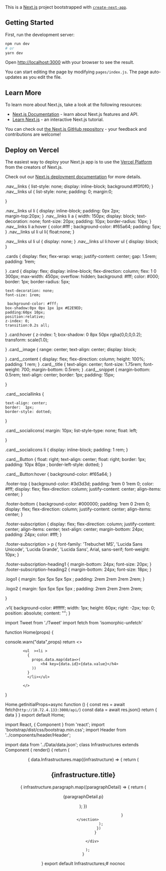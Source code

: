 This is a [Next.js](https://nextjs.org/) project bootstrapped with [`create-next-app`](https://github.com/vercel/next.js/tree/canary/packages/create-next-app).

## Getting Started

First, run the development server:

```bash
npm run dev
# or
yarn dev
```

Open [http://localhost:3000](http://localhost:3000) with your browser to see the result.

You can start editing the page by modifying `pages/index.js`. The page auto-updates as you edit the file.

## Learn More

To learn more about Next.js, take a look at the following resources:

- [Next.js Documentation](https://nextjs.org/docs) - learn about Next.js features and API.
- [Learn Next.js](https://nextjs.org/learn) - an interactive Next.js tutorial.

You can check out [the Next.js GitHub repository](https://github.com/vercel/next.js/) - your feedback and contributions are welcome!

## Deploy on Vercel

The easiest way to deploy your Next.js app is to use the [Vercel Platform](https://vercel.com/import?utm_medium=default-template&filter=next.js&utm_source=create-next-app&utm_campaign=create-next-app-readme) from the creators of Next.js.

Check out our [Next.js deployment documentation](https://nextjs.org/docs/deployment) for more details.




.nav__links {
  list-style: none;
  display: inline-block;
  background:#f0f0f0;
}
.nav__links ul {
  list-style: none;
  padding: 0;
  margin:0;
  
}

.nav__links ul li {
  display: inline-block;
  padding: 0px 2px;  
  margin-top:20px;
}
.nav__links li a {
  width: 150px;
  display: block;
  text-decoration: none;
  font-size: 20px;
  padding: 10px;
  border-radius: 10px;
}
.nav__links li a:hover {
  color:#fff ;
  background-color: #f65a64;
  padding: 5px;
}
.nav__links ul li ul li{
  float:none;
}

.nav__links ul li ul {
  display: none;
}
.nav__links ul li:hover ul {
  display: block;
}

 .cards {
	display: flex;
	flex-wrap: wrap;
	justify-content: center;
	gap: 1.5rem;
	padding: 1rem;
	
}
 .card {
  display: flex;
  display: inline-block;
	flex-direction: column;
	flex: 1 0 300px;
	max-width: 450px;
	overflow: hidden;
	background: #fff;
	color: #000;
	border:  1px;
	border-radius: 5px;
	
	text-decoration: none;
	font-size: 1rem;
	
	 background-color: #fff;
    box-shadow:0px 0px 1px 1px #E2E9ED;
    padding:60px 10px;
    position:relative;
    z-index: 0;
    transition:0.2s all;
}
 .card:hover {
	z-index: 1;
	box-shadow: 0 8px 50px rgba(0,0,0,0.2);
	transform: scale(1.0);
 
}
 .card__image {
	range: center;
	text-align: center;	
	display: block;
	
}
 .card__content {
	display: flex;
	flex-direction: column;
	height: 100%;
	padding: 1 rem;
}
 .card__title {
	text-align: center;
	font-size: 1.75rem;
	font-weight: 700;
	margin-bottom: 0.5rem;
}
 .card__snippet {
  margin-bottom: 0.5rem;
  text-align: center;
  border:  1px;
  padding: 15px;
  
}


 .card__sociallinks {
	
    text-align: center;
    border:  1px; 
    border-style: dotted;
}

.card__socialicons{
	margin: 10px;
	list-style-type: none;
	float: left;

}

.card__socialicons li {
	display: inline-block;
	padding: 1 rem;
}

  

.card__Button {
	float: right;
  text-align: center;
  float: right;
  border:  1px;
  padding: 10px 80px ;
  border-left-style: dotted;
}

.card__Button:hover {
	background-color: #f65a64;
}
 

.footer-top {
    background-color: #3d3d3d;
    padding: 1rem 0 1rem 0;
    color: #fff;
    display: flex;
    flex-direction: column;
    justify-content: center;
    align-items: center;
  }
  
  .footer-bottom {
    background-color: #000000;
    padding: 1rem 0 2rem 0;
    display: flex;
    flex-direction: column;
    justify-content: center;
    align-items: center;
  }
  
  .footer-subscription {
    display: flex;
    flex-direction: column;
    justify-content: center;
    align-items: center;
    text-align: center;
    margin-bottom: 24px;
    padding: 24px;
    color: #fff;
  }
  
  .footer-subscription > p {
    font-family: 'Trebuchet MS', 'Lucida Sans Unicode', 'Lucida Grande',
      'Lucida Sans', Arial, sans-serif;
      font-weight: 10px;
  }
  
  .footer-subscription-heading1 {
    margin-bottom: 24px;
    font-size: 20px;
  }
  .footer-subscription-heading2 {
    margin-bottom: 24px;
    font-size: 18px;
  }
  
  .logo1 {
    margin: 5px 5px 5px 5px ;
    padding: 2rem 2rem 2rem 2rem;
  }
  
  .logo2 {
    margin: 5px 5px 5px 5px ;
    padding: 2rem 2rem 2rem 2rem;
    
  }
  
  .v1{
    background-color: #ffffff;
    width: 1px;
    height: 60px;
    right: -2px;
    top: 0;
    position: absolute;
    content: "";
  }




import Tweet from './Tweet'
import fetch from 'isomorphic-unfetch'


function Home(props)
{
  
  console.warn("data",props)
            return <>
            
            <ul  ><li >
              {
                props.data.map(data=>(                              
                    <h4 key={data.id}>{data.value}</h4>      
                ))                
              }
              </li></ul>  
               
            </>   
}


Home.getInitialProps=async function () 
{
  const res = await fetch(`http://10.72.4.133:3000/api/`)
  const data = await res.json()
  return {
    data
  }
}
export default Home;



import React, { Component } from 'react';
import 'bootstrap/dist/css/bootstrap.min.css';
import Header from '../components/header/Header';

import data from '../Data/data.json'; 
class Infrastructures extends Component {
	render() {
		return (
            <div>
              <Header />
                {
                  data.Infrastructures.map((infrastructure) => {
                    return (
                        <section className="container">
                            <h2> {infrastructure.title}</h2>
                            {
                                          infrastructure.paragraph.map((paragraphDetail) => {
                                            return (
                                                <div>
                                                <p> {paragraphDetail.p} </p>
                                                </div>
                                            );
                                          })
                                          
                                       }
			                  </section>                      
                    );
                  })
                } 
	
            </div>

        );
    }
} 
export default Infrastructures;# nocnoc
